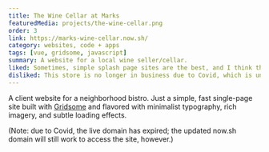 ```yaml
---
title: The Wine Cellar at Marks
featuredMedia: projects/the-wine-cellar.png
order: 3
link: https://marks-wine-cellar.now.sh/
category: websites, code + apps
tags: [vue, gridsome, javascript]
summary: A website for a local wine seller/cellar.
liked: Sometimes, simple splash page sites are the best, and I think that's the case here. I got to build this simple little site in Gridsome.
disliked: This store is no longer in business due to Covid, which is unfortunate. We had plans to build API calls to the main store's wine products, which would've been a fun challenge.
---
```


A client website for a neighborhood bistro. Just a simple, fast single-page site built with [Gridsome](https://gridsome.org) and flavored with minimalist typography, rich imagery, and subtle loading effects.

(Note: due to Covid, the live domain has expired; the updated now.sh domain will still work to access the site, however.)

